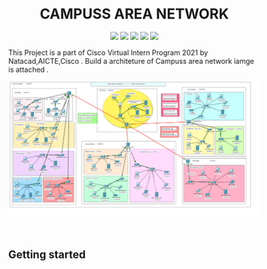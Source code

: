 
<h1 align="center" style="margin-top: -4px !important;">CAMPUSS AREA NETWORK</h1>
<p align="center">
  <img src="https://img.shields.io/badge/build-passing-brightgreen">
  <img src="https://img.shields.io/badge/packet-tracer-informational">
  <img src="https://img.shields.io/badge/maintainer-shreya-information">
  <img src="https://img.shields.io/badge/os-windows-brightgreen">
  <img src="https://img.shields.io/badge/contributions-welcome-brightgreen">
</p>

This Project is a part of Cisco Virtual Intern Program 2021 by Natacad,AICTE,Cisco . Build a architeture of Campuss area network iamge is attached .

<p align="center">
  <img src="https://raw.githubusercontent.com/shreya9347/CAN/main/Network%20Connectivity%20Layout%20-Diagram.png">
</p>
<br>

## Getting started



